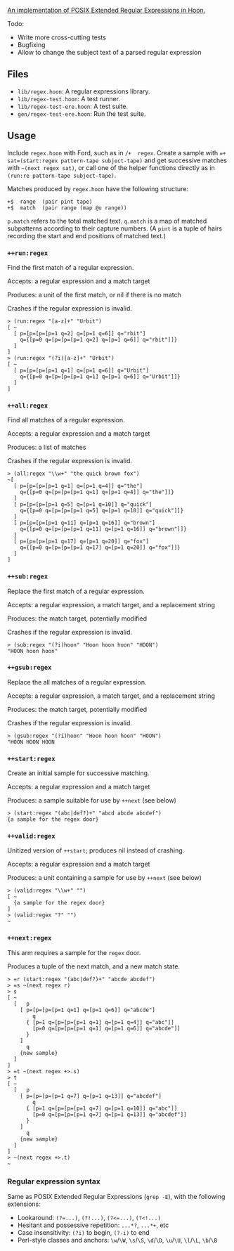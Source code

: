 [An implementation of POSIX Extended Regular Expressions in Hoon.][UF]

[UF]: https://urbit.org/grants/regex-library

Todo:

- Write more cross-cutting tests
- Bugfixing
- Allow to change the subject text of a parsed regular expression


## Files

- `lib/regex.hoon`:  A regular expressions library.
- `lib/regex-test.hoon`:  A test runner.
- `lib/regex-test-ere.hoon`:  A test suite.
- `gen/regex-test-ere.hoon`:  Run the test suite.


## Usage

Include `regex.hoon` with Ford, such as in `/+  regex`.  Create a sample with `=+  sat=(start:regex pattern-tape subject-tape)` and get successive matches with `~(next regex sat)`, or call one of the helper functions directly as in `(run:re pattern-tape subject-tape)`.

Matches produced by `regex.hoon` have the following structure:

  ```
  +$  range  (pair pint tape)
  +$  match  (pair range (map @u range))
  ```

`p.match` refers to the total matched text.  `q.match` is a map of matched subpatterns according to their capture numbers.  (A `pint` is a tuple of hairs recording the start and end positions of matched text.)


### `++run:regex`

Find the first match of a regular expression.

Accepts:  a regular expression and a match target

Produces:  a unit of the first match, or nil if there is no match

Crashes if the regular expression is invalid.

  ```
  > (run:regex "[a-z]+" "Urbit")
  [ ~
    [ p=[p=[p=[p=1 q=2] q=[p=1 q=6]] q="rbit"]
      q={[p=0 q=[p=[p=[p=1 q=2] q=[p=1 q=6]] q="rbit"]]}
    ]
  ]
  > (run:regex "(?i)[a-z]+" "Urbit")
  [ ~
    [ p=[p=[p=[p=1 q=1] q=[p=1 q=6]] q="Urbit"]
      q={[p=0 q=[p=[p=[p=1 q=1] q=[p=1 q=6]] q="Urbit"]]}
    ]
  ]
  ```


### `++all:regex`

Find all matches of a regular expression.

Accepts:  a regular expression and a match target

Produces:  a list of matches

Crashes if the regular expression is invalid.

  ```
  > (all:regex "\\w+" "the quick brown fox")
  ~[
    [ p=[p=[p=[p=1 q=1] q=[p=1 q=4]] q="the"]
      q={[p=0 q=[p=[p=[p=1 q=1] q=[p=1 q=4]] q="the"]]}
    ]
    [ p=[p=[p=[p=1 q=5] q=[p=1 q=10]] q="quick"]
      q={[p=0 q=[p=[p=[p=1 q=5] q=[p=1 q=10]] q="quick"]]}
    ]
    [ p=[p=[p=[p=1 q=11] q=[p=1 q=16]] q="brown"]
      q={[p=0 q=[p=[p=[p=1 q=11] q=[p=1 q=16]] q="brown"]]}
    ]
    [ p=[p=[p=[p=1 q=17] q=[p=1 q=20]] q="fox"]
      q={[p=0 q=[p=[p=[p=1 q=17] q=[p=1 q=20]] q="fox"]]}
    ]
  ]
  ```


### `++sub:regex`

Replace the first match of a regular expression.

Accepts:  a regular expression, a match target, and a replacement string

Produces:  the match target, potentially modified

Crashes if the regular expression is invalid.

  ```
  > (sub:regex "(?i)hoon" "Hoon hoon hoon" "HOON")
  "HOON hoon hoon"
  ```


### `++gsub:regex`

Replace the all matches of a regular expression.

Accepts:  a regular expression, a match target, and a replacement string

Produces:  the match target, potentially modified

Crashes if the regular expression is invalid.

  ```
  > (gsub:regex "(?i)hoon" "Hoon hoon hoon" "HOON")
  "HOON HOON HOON
  ```

### `++start:regex`

Create an initial sample for successive matching.

Accepts:  a regular expression and a match target

Produces:  a sample suitable for use by `++next` (see below)

  ```
  > (start:regex "(abc|def?)+" "abcd abcde abcdef")
  {a sample for the regex door}
  ```


### `++valid:regex`

Unitized version of `++start`; produces nil instead of crashing.

Accepts:  a regular expression and a match target

Produces:  a unit containing a sample for use by `++next` (see below)

  ```
  > (valid:regex "\\w+" "")
  [ ~
    {a sample for the regex door}
  ]
  > (valid:regex "?" "")
  ~
  ```


### `++next:regex`

This arm requires a sample for the `regex` door.

Produces a tuple of the next match, and a new match state.

  ```
  > =r (start:regex "(abc|def?)+" "abcde abcdef")
  > =s ~(next regex r)
  > s
  [ ~
    [   p
      [ p=[p=[p=[p=1 q=1] q=[p=1 q=6]] q="abcde"]
          q
        { [p=1 q=[p=[p=[p=1 q=1] q=[p=1 q=4]] q="abc"]]
          [p=0 q=[p=[p=[p=1 q=1] q=[p=1 q=6]] q="abcde"]]
        }
      ]
        q
      {new sample}
    ]
  ]
  > =t ~(next regex +>.s)
  > t
  [ ~
    [   p
      [ p=[p=[p=[p=1 q=7] q=[p=1 q=13]] q="abcdef"]
          q
        { [p=1 q=[p=[p=[p=1 q=7] q=[p=1 q=10]] q="abc"]]
          [p=0 q=[p=[p=[p=1 q=7] q=[p=1 q=13]] q="abcdef"]]
        }
      ]
        q
      {new sample}
    ]
  ]
  > ~(next regex +>.t)
  ~
  ```


### Regular expression syntax

Same as POSIX Extended Regular Expressions (`grep -E`), with the following extensions:

- Lookaround:  `(?=...)`, `(?!...)`, `(?<=...)`, `(?<!...)`
- Hesitant and possessive repetition:  `...*?`, `...*+`, etc
- Case insensitivity:  `(?i)` to begin, `(?-i)` to end
- Perl-style classes and anchors:  `\w`/`\W`, `\s`/`\S`, `\d`/`\D`, `\u`/`\U`, `\l`/`\L`, `\b`/`\B`
